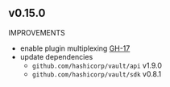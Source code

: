 ## v0.15.0

IMPROVEMENTS

* enable plugin multiplexing [GH-17](https://github.com/hashicorp/vault-plugin-auth-centrify/pull/17)
* update dependencies
  * `github.com/hashicorp/vault/api` v1.9.0
  * `github.com/hashicorp/vault/sdk` v0.8.1

